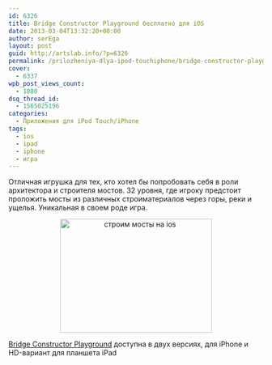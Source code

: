 ```yaml
---
id: 6326
title: Bridge Constructor Playground бесплатно для iOS
date: 2013-03-04T13:32:20+00:00
author: serEga
layout: post
guid: http://artslab.info/?p=6326
permalink: /prilozheniya-dlya-ipod-touchiphone/bridge-constructor-playground-besplatno-dlya-ios/
cover:
  - 6337
wpb_post_views_count:
  - 1880
dsq_thread_id:
  - 1565025196
categories:
  - Приложения для iPod Touch/iPhone
tags:
  - ios
  - ipad
  - iphone
  - игра
---
```

Отличная игрушка для тех, кто хотел бы попробовать себя в роли архитектора и строителя мостов. 32 уровня, где игроку предстоит проложить мосты из различных строиматериалов через горы, реки и ущелья. Уникальная в своем роде игра.

<center>
  <a href="http://googledrive.com/host/0B9lHVSSSdxdxd0hjdUdmRzY3Tjg/konstruktor_mostov_ios.jpg"><img src="http://googledrive.com/host/0B9lHVSSSdxdxd0hjdUdmRzY3Tjg/konstruktor_mostov_ios-300x225.jpg" alt="строим мосты на ios" title="konstruktor_mostov_ios" width="300" height="225" class="aligncenter size-medium wp-image-6327" srcset="http://googledrive.com/host/0B9lHVSSSdxdxd0hjdUdmRzY3Tjg/konstruktor_mostov_ios-300x225.jpg 300w, http://googledrive.com/host/0B9lHVSSSdxdxd0hjdUdmRzY3Tjg/konstruktor_mostov_ios.jpg 480w" sizes="(max-width: 300px) 100vw, 300px" /></a>
</center>

[Bridge Constructor Playground](https://itunes.apple.com/ru/app/bridge-constructor-playground/id578203499) доступна в двух версиях, для iPhone и HD-вариант для планшета iPad